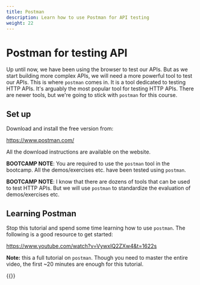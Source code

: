 ```yaml
---
title: Postman
description: Learn how to use Postman for API testing
weight: 22
---
```


# Postman for testing API

Up until now, we have been using the browser to test our APIs. But as we start 
building more complex APIs, we will need a more powerful tool to test our APIs.
This is where `postman` comes in. It is a tool dedicated to testing HTTP APIs. It's
arguably the most popular tool for testing HTTP APIs. There are newer tools, but
we're going to stick with `postman` for this course.

## Set up

Download and install the free version from:


https://www.postman.com/


All the download instructions are available on the website.

**BOOTCAMP NOTE**: You are required to use the `postman` tool in the bootcamp. All the 
demos/exercises etc. have been tested using `postman`.

**BOOTCAMP NOTE**: I know that there are dozens of tools that can be used to test
HTTP APIs. But we will use `postman` to standardize the evaluation of demos/exercises 
etc.

## Learning Postman

Stop this tutorial and spend some time learning how to use `postman`. The following is
a good resource to get started:

https://www.youtube.com/watch?v=VywxIQ2ZXw4&t=1622s

**Note:** this a full tutorial on `postman`. Though you need to master the entire video,
the first ~20 minutes are enough for this tutorial.

{{<pagebottomnav>}}